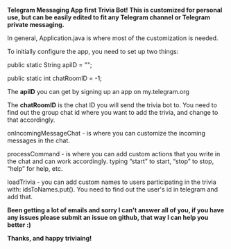 <b>Telegram Messaging App first Trivia Bot!
This is customized for personal use, but can be easily edited to fit any Telegram channel or Telegram private messaging.</b>

In general, Application.java is where most of the customization is needed.

To initially configure the app, you need to set up two things:

public static String apiID = "";

public static int chatRoomID = -1;

The <b>apiID</b> you can get by signing up an app on my.telegram.org

The <b>chatRoomID</b> is the chat ID you will send the trivia bot to. You need to find out the group chat id where you want to add the trivia, and change to that accordingly.

onIncomingMessageChat - is where you can customize the incoming messages in the chat.

processCommand -  is where you can add custom actions that you write in the chat and can work accordingly. typing “start” to start, “stop” to stop, “help” for help, etc.

loadTrivia - you can add custom names to users participating in the trivia with: idsToNames.put(). You need to find out the user's id in telegram and add that.

<b>Been getting a lot of emails and sorry I can't answer all of you, if you have any issues please submit an issue on github, that way I can help you better :)</b>

<b>Thanks, and happy triviaing!</b>
